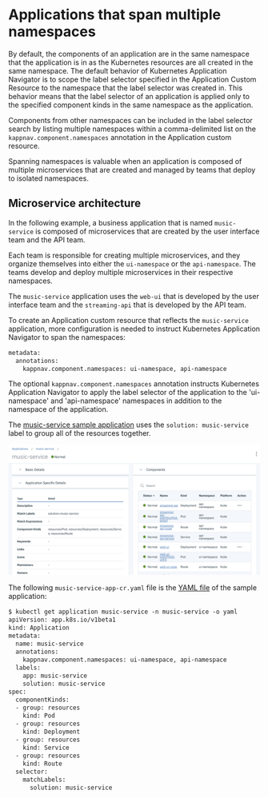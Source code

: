 # Applications that span multiple namespaces

By default, the components of an application are in the same namespace that the application is in as the Kubernetes resources are all created in the same namespace. The default behavior of Kubernetes Application Navigator is to scope the label selector specified in the Application Custom Resource to the namespace that the label selector was created in. This behavior means that the label selector of an application is applied only to the specified component kinds in the same namespace as the application.

Components from other namespaces can be included in the label selector search by listing multiple namespaces within a comma-delimited list on the `kappnav.component.namespaces` annotation in the Application custom resource.

Spanning namespaces is valuable when an application is composed of multiple microservices that are created and managed by teams that deploy to isolated namespaces.

## Microservice architecture

In the following example, a business application that is named `music-service` is composed of microservices that are created by the user interface team and the API team.

Each team is responsible for creating multiple microservices, and they organize themselves into either the `ui-namespace` or the `api-namespace`. The teams develop and deploy multiple microservices in their respective namespaces.

The `music-service` application uses the `web-ui` that is developed by the user interface team and the `streaming-api` that is developed by the API team.

To create an Application custom resource that reflects the `music-service` application, more configuration is needed to instruct Kubernetes Application Navigator to span the namespaces:
```
metadata:
  annotations:
    kappnav.component.namespaces: ui-namespace, api-namespace
```

The optional `kappnav.component.namespaces` annotation instructs Kubernetes Application Navigator to apply the label selector of the application to the 'ui-namespace' and 'api-namespace' namespaces in addition to the namespace of the application.

The [music-service sample application](https://github.com/kappnav/samples/tree/master/music-service) uses the `solution: music-service` label to group all of the resources together.

![image](/images/span-namespace-music-service.png?raw=true)

The following `music-service-app-cr.yaml` file is the [YAML file](https://github.com/kappnav/samples/blob/master/music-service/music-service-app-cr.yaml) of the sample application:
```
$ kubectl get application music-service -n music-service -o yaml
apiVersion: app.k8s.io/v1beta1
kind: Application
metadata:
  name: music-service
  annotations:
    kappnav.component.namespaces: ui-namespace, api-namespace
  labels:
    app: music-service
    solution: music-service
spec:
  componentKinds:
  - group: resources
    kind: Pod
  - group: resources
    kind: Deployment
  - group: resources
    kind: Service
  - group: resources
    kind: Route
  selector:
    matchLabels:
      solution: music-service
```
